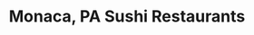 ---
layout: city
title: Monaca, PA Sushi Restaurants
permalink: /pennsylvania/monaca/
stateAbbr: PA
stateName: Pennsylvania
cityName: Monaca
---